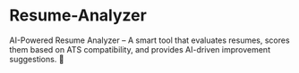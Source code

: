 # Resume-Analyzer
 AI-Powered Resume Analyzer – A smart tool that evaluates resumes, scores them based on ATS compatibility, and provides AI-driven improvement suggestions. 🚀
